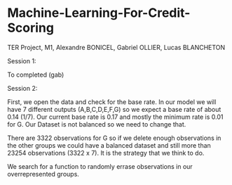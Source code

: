 # Machine-Learning-For-Credit-Scoring
TER Project, M1, Alexandre BONICEL, Gabriel OLLIER, Lucas BLANCHETON

Session 1:

To completed (gab)

Session 2:

First, we open the data and check for the base rate. In our model we will have 7 different outputs (A,B,C,D,E,F,G) so we expect a base rate of about 0.14 (1/7). Our current base rate is 0.17 and mostly the minimum rate is 0.01 for G. Our Dataset is not balanced so we need to change that.

There are 3322 observations for G so if we delete enough observations in the other groups we could have a balanced dataset and still more than 23254 observations (3322 x 7).
It is the strategy that we think to do.

We search for a function to randomly errase observations in our overrepresented groups.
